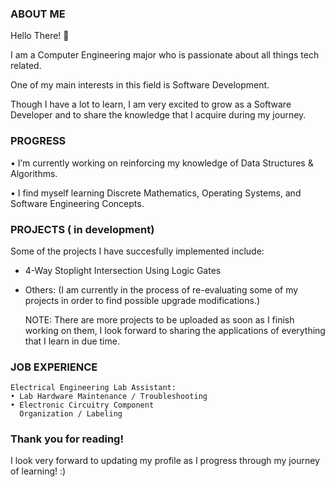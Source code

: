 ### ABOUT ME

 Hello There! 👋

 I am a Computer Engineering major who is passionate about all things tech related.

 One of my main interests in this field is Software Development.

 Though I have a lot to learn, I am very excited to grow as a Software Developer and to share the knowledge that I acquire during my journey.

### PROGRESS
 
 • I’m currently working on reinforcing my knowledge of Data Structures & Algorithms.
 
 • I find myself learning Discrete Mathematics, Operating Systems, and Software Engineering Concepts.

### PROJECTS ( in development)

 Some of the projects I have succesfully implemented include:
   - 4-Way Stoplight Intersection Using Logic Gates
   - Others: (I am currently in the process of re-evaluating some of my projects in order to find possible upgrade modifications.)

     NOTE: There are more projects to be uploaded as soon as I finish working on them, I look forward to sharing the applications of
           everything that I learn in due time.

     
### JOB EXPERIENCE
   
    Electrical Engineering Lab Assistant:
    • Lab Hardware Maintenance / Troubleshooting
    • Electronic Circuitry Component
      Organization / Labeling

### Thank you for reading! 

I look very forward to updating my profile as I progress through my journey of learning! :) 
 


